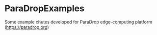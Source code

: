 # ParaDropExamples

Some example chutes developed for ParaDrop edge-computing platform (https://paradrop.org)
